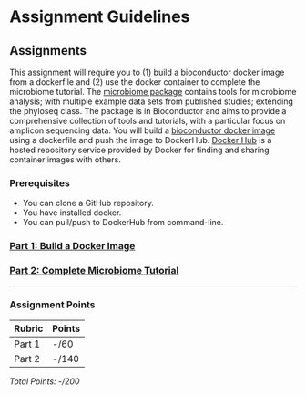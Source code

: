 # Assignment Guidelines

## Assignments

This assignment will require you to (1) build a bioconductor docker image from a dockerfile and (2) use the docker container to complete the microbiome tutorial. The [microbiome package](https://microbiome.github.io/tutorials/) contains tools for microbiome analysis; with multiple example data sets from published studies; extending the phyloseq class. The package is in Bioconductor and aims to provide a comprehensive collection of tools and tutorials, with a particular focus on amplicon sequencing data. You will build a [bioconductor docker image](https://hub.docker.com/r/bioconductor/bioconductor_docker) using a dockerfile and push the image to DockerHub. [Docker Hub](https://www.docker.com/products/docker-hub) is a hosted repository service provided by Docker for finding and sharing container images with others.

### Prerequisites
* You can clone a GitHub repository.
* You have installed docker.
* You can pull/push to DockerHub from command-line.

### [Part 1: Build a Docker Image](https://github.com/GMS6804-master/bioconductor_microbiome/blob/main/docker_build.md) 

### [Part 2: Complete Microbiome Tutorial](https://github.com/GMS6804-master/bioconductor_microbiome/blob/main/bioconductor_microbiome.md)


<!-- blank line -->
----
<!-- blank line -->

 ### Assignment Points
|  Rubric        | Points | 
|----------------|-------|
| Part 1     |  -/60  |
| Part 2     |  -/140  |
*Total Points: -/200*
